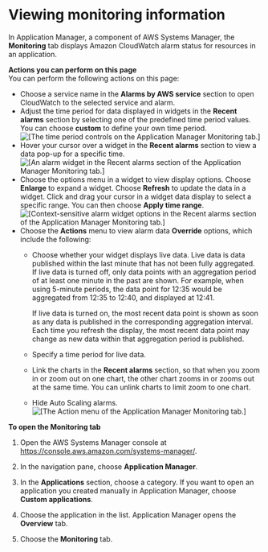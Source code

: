 # Viewing monitoring information<a name="application-manager-working-viewing-monitors"></a>

In Application Manager, a component of AWS Systems Manager, the **Monitoring** tab displays Amazon CloudWatch alarm status for resources in an application\.

**Actions you can perform on this page**  
You can perform the following actions on this page:
+ Choose a service name in the **Alarms by AWS service** section to open CloudWatch to the selected service and alarm\.
+ Adjust the time period for data displayed in widgets in the **Recent alarms** section by selecting one of the predefined time period values\. You can choose **custom** to define your own time period\.  
![\[The time period controls on the Application Manager Monitoring tab.\]](http://docs.aws.amazon.com/systems-manager/latest/userguide/images/application-manager-Monitoring-1.png)
+ Hover your cursor over a widget in the **Recent alarms** section to view a data pop\-up for a specific time\.  
![\[An alarm widget in the Recent alarms section of the Application Manager Monitoring tab.\]](http://docs.aws.amazon.com/systems-manager/latest/userguide/images/application-manager-Monitoring-2.png)
+ Choose the options menu in a widget to view display options\. Choose **Enlarge** to expand a widget\. Choose **Refresh** to update the data in a widget\. Click and drag your cursor in a widget data display to select a specific range\. You can then choose **Apply time range**\.  
![\[Context-sensitive alarm widget options in the Recent alarms section of the Application Manager Monitoring tab.\]](http://docs.aws.amazon.com/systems-manager/latest/userguide/images/application-manager-Monitoring-3.png)
+ Choose the **Actions** menu to view alarm data **Override** options, which include the following:
  + Choose whether your widget displays live data\. Live data is data published within the last minute that has not been fully aggregated\. If live data is turned off, only data points with an aggregation period of at least one minute in the past are shown\. For example, when using 5\-minute periods, the data point for 12:35 would be aggregated from 12:35 to 12:40, and displayed at 12:41\.

    If live data is turned on, the most recent data point is shown as soon as any data is published in the corresponding aggregation interval\. Each time you refresh the display, the most recent data point may change as new data within that aggregation period is published\.
  + Specify a time period for live data\.
  + Link the charts in the **Recent alarms** section, so that when you zoom in or zoom out on one chart, the other chart zooms in or zooms out at the same time\. You can unlink charts to limit zoom to one chart\. 
  + Hide Auto Scaling alarms\.  
![\[The Action menu of the Application Manager Monitoring tab.\]](http://docs.aws.amazon.com/systems-manager/latest/userguide/images/application-manager-Monitoring-4.png)

**To open the **Monitoring** tab**

1. Open the AWS Systems Manager console at [https://console\.aws\.amazon\.com/systems\-manager/](https://console.aws.amazon.com/systems-manager/)\.

1. In the navigation pane, choose **Application Manager**\.

1. In the **Applications** section, choose a category\. If you want to open an application you created manually in Application Manager, choose **Custom applications**\.

1. Choose the application in the list\. Application Manager opens the **Overview** tab\.

1. Choose the **Monitoring** tab\.